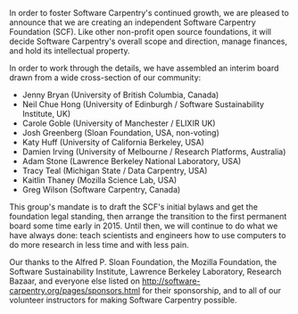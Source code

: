 In order to foster Software Carpentry's continued growth, we are
pleased to announce that we are creating an independent Software
Carpentry Foundation (SCF).  Like other non-profit open source
foundations, it will decide Software Carpentry's overall scope and
direction, manage finances, and hold its intellectual property.

In order to work through the details, we have assembled an interim
board drawn from a wide cross-section of our community:

- Jenny Bryan (University of British Columbia, Canada)
- Neil Chue Hong (University of Edinburgh / Software Sustainability Institute, UK)
- Carole Goble (University of Manchester / ELIXIR UK)
- Josh Greenberg (Sloan Foundation, USA, non-voting)
- Katy Huff (University of California Berkeley, USA)
- Damien Irving (University of Melbourne / Research Platforms, Australia)
- Adam Stone (Lawrence Berkeley National Laboratory, USA)
- Tracy Teal (Michigan State / Data Carpentry, USA)
- Kaitlin Thaney (Mozilla Science Lab, USA)
- Greg Wilson (Software Carpentry, Canada)

This group's mandate is to draft the SCF's initial bylaws and get the
foundation legal standing, then arrange the transition to the first
permanent board some time early in 2015.  Until then, we will continue
to do what we have always done: teach scientists and engineers how to
use computers to do more research in less time and with less pain.

Our thanks to the Alfred P. Sloan Foundation, the Mozilla Foundation,
the Software Sustainability Institute, Lawrence Berkeley Laboratory,
Research Bazaar, and everyone else listed on
http://software-carpentry.org/pages/sponsors.html for their
sponsorship, and to all of our volunteer instructors for making
Software Carpentry possible.
